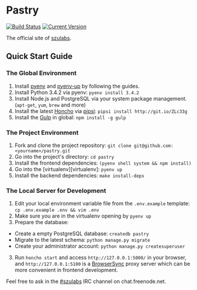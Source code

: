 # Pastry

[![Build Status](https://img.shields.io/travis/szulabs/pastry/master.svg?style=flat)](https://travis-ci.org/szulabs/pastry)
[![Current Version](https://img.shields.io/github/release/szulabs/pastry.svg?style=flat)](https://github.com/szulabs/pastry/releases)

The official site of [szulabs](https://szulabs.org).

## Quick Start Guide

### The Global Environment

1. Install [pyenv][pyenv] and [pyenv-up][pyenv-up] by following the guides.
2. Install Python 3.4.2 via pyenv: `pyenv install 3.4.2`
3. Install Node.js and PostgreSQL via your system package management. (`apt-get`, `yum`, `brew` and more)
4. Install the latest [Honcho][honcho] via [pipsi][pipsi]: `pipsi install http://git.io/ZLc33g`
5. Install the [Gulp][gulp] in global: `npm install -g gulp`

### The Project Environment

1. Fork and clone the project repository: `git clone git@github.com:<yourname>/pastry.git`
2. Go into the project's directory: `cd pastry`
3. Install the frontend dependencies: `(pyenv shell system && npm install)`
4. Go into the [virtualenv][virtualenv]: `pyenv up`
5. Install the backend dependencies: `make install-deps`

### The Local Server for Development

1. Edit your local environment variable file from the `.env.example` template: `cp .env.example .env && vim .env`
2. Make sure you are in the virtualenv opening by `pyenv up`
3. Prepare the database:
  - Create a empty PostgreSQL database: `createdb pastry`
  - Migrate to the latest schema: `python manage.py migrate`
  - Create your administrator account: `python manage.py createsuperuser`
3. Run `honcho start` and access `http://127.0.0.1:5000/` in your browser, and `http://127.0.0.1:5100` is a [BrowserSync][browser-sync] proxy server which can be more convenient in frontend development.

Feel free to ask in the [#szulabs][irc-szulabs] IRC channel on chat.freenode.net.

[pyenv]: https://github.com/yyuu/pyenv
[pyenv-up]: https://github.com/tonyseek/pyenv-up
[honcho]: https://honcho.readthedocs.org
[pipsi]: https://github.com/mitsuhiko/pipsi
[gulp]: http://gulpjs.com
[browser-sync]: http://www.browsersync.io
[irc-szulabs]: https://webchat.freenode.net/?channels=szulabs
